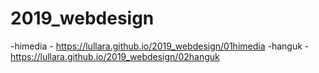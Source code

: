 # 2019_webdesign
-himedia - https://lullara.github.io/2019_webdesign/01himedia
-hanguk - https://lullara.github.io/2019_webdesign/02hanguk
